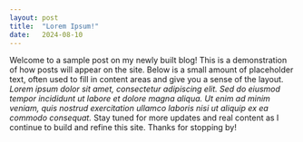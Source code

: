 ```yaml
---
layout: post
title:  "Lorem Ipsum!"
date:   2024-08-10
---
```

Welcome to a sample post on my newly built blog! This is a demonstration of how posts will appear on the site. Below is a small amount of placeholder text, often used to fill in content areas and give you a sense of the layout.
<em>Lorem ipsum dolor sit amet, consectetur adipiscing elit. Sed do eiusmod tempor incididunt ut labore et dolore magna aliqua. Ut enim ad minim veniam, quis nostrud exercitation ullamco laboris nisi ut aliquip ex ea commodo consequat.</em>
Stay tuned for more updates and real content as I continue to build and refine this site. Thanks for stopping by!